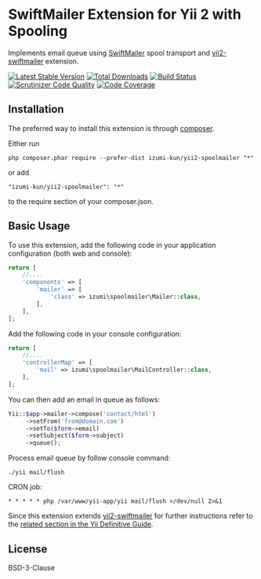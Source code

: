 # SwiftMailer Extension for Yii 2 with Spooling

Implements email queue using [SwiftMailer](http://swiftmailer.org/) spool transport and [yii2-swiftmailer](https://github.com/yiisoft/yii2-swiftmailer) extension.

[![Latest Stable Version](https://poser.pugx.org/izumi-kun/yii2-spoolmailer/v/stable)](https://packagist.org/packages/izumi-kun/yii2-spoolmailer)
[![Total Downloads](https://poser.pugx.org/izumi-kun/yii2-spoolmailer/downloads)](https://packagist.org/packages/izumi-kun/yii2-spoolmailer)
[![Build Status](https://travis-ci.org/Izumi-kun/yii2-spoolmailer.svg?branch=master)](https://travis-ci.org/Izumi-kun/yii2-spoolmailer)
[![Scrutinizer Code Quality](https://scrutinizer-ci.com/g/Izumi-kun/yii2-spoolmailer/badges/quality-score.png?b=master)](https://scrutinizer-ci.com/g/Izumi-kun/yii2-spoolmailer/?branch=master)
[![Code Coverage](https://scrutinizer-ci.com/g/Izumi-kun/yii2-spoolmailer/badges/coverage.png?b=master)](https://scrutinizer-ci.com/g/Izumi-kun/yii2-spoolmailer/?branch=master)

## Installation

The preferred way to install this extension is through [composer](http://getcomposer.org/download/).

Either run

```
php composer.phar require --prefer-dist izumi-kun/yii2-spoolmailer "*"
```

or add

```
"izumi-kun/yii2-spoolmailer": "*"
```

to the require section of your composer.json.

## Basic Usage

To use this extension, add the following code in your application configuration (both web and console):

```php
return [
    //....
    'components' => [
        'mailer' => [
            'class' => izumi\spoolmailer\Mailer::class,
        ],
    ],
];
```

Add the following code in your console configuration:

```php
return [
    //....
    'controllerMap' => [
        'mail' => izumi\spoolmailer\MailController::class,
    ],
];
```

You can then add an email in queue as follows:

```php
Yii::$app->mailer->compose('contact/html')
     ->setFrom('from@domain.com')
     ->setTo($form->email)
     ->setSubject($form->subject)
     ->queue();
```

Process email queue by follow console command:

```
./yii mail/flush
```

CRON job:

```
* * * * * php /var/www/yii-app/yii mail/flush >/dev/null 2>&1
```

Since this extension extends [yii2-swiftmailer](https://github.com/yiisoft/yii2-swiftmailer) for further instructions refer to the [related section in the Yii Definitive Guide](http://www.yiiframework.com/doc-2.0/guide-tutorial-mailing.html).

## License

BSD-3-Clause
